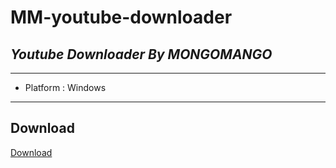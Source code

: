 # **MM-youtube-downloader**
## _Youtube Downloader By MONGOMANGO_

---
- Platform : Windows
---
## Download
[Download](https://github.com/mongomangoCZ/MM-youtube-downloader/raw/main/Mongomango%20Youtube%20Downloader%20SETUP.exe)
